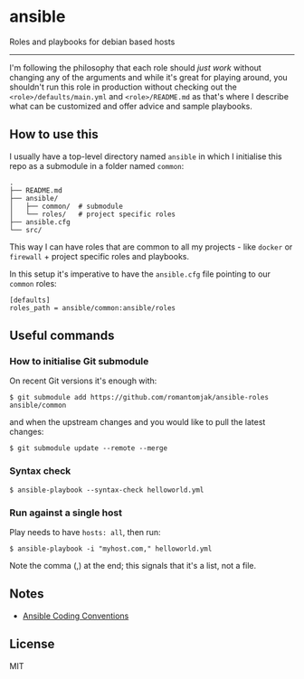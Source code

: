 # ansible

Roles and playbooks for debian based hosts 

---

I'm following the philosophy that each role should *just work* without changing any of the arguments and while it's great for playing around, you shouldn't run this role in production without checking out the `<role>/defaults/main.yml` and `<role>/README.md` as that's where I describe what can be customized and offer advice and sample playbooks.

## How to use this

I usually have a top-level directory named `ansible` in which I initialise this repo as a submodule in a folder named `common`:

```
.
├── README.md
├── ansible/
│   ├── common/  # submodule
│   └── roles/   # project specific roles
├── ansible.cfg
└── src/
```

This way I can have roles that are common to all my projects - like `docker` or `firewall` + project specific roles and playbooks.

In this setup it's imperative to have the `ansible.cfg` file pointing to our `common` roles:

```
[defaults]
roles_path = ansible/common:ansible/roles
```

## Useful commands

### How to initialise Git submodule

On recent Git versions it's enough with:

```shell
$ git submodule add https://github.com/romantomjak/ansible-roles ansible/common
```

and when the upstream changes and you would like to pull the latest changes:

```shell
$ git submodule update --remote --merge
```

### Syntax check

```shell
$ ansible-playbook --syntax-check helloworld.yml
```

### Run against a single host

Play needs to have `hosts: all`, then run:

```shell
$ ansible-playbook -i "myhost.com," helloworld.yml
```

Note the comma (,) at the end; this signals that it's a list, not a file.

## Notes

- [Ansible Coding Conventions](https://github.com/appsembler/configuration/wiki/Ansible-Coding-Conventions)

## License

MIT
